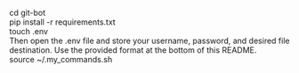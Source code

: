 cd git-bot</br>
pip install -r requirements.txt</br>
touch .env</br>
Then open the .env file and store your username, password, and desired file destination. Use the provided format at the bottom of this README.</br>
source ~/.my_commands.sh</br>
